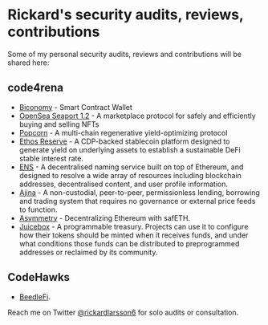 # Rickard's security audits, reviews, contributions
Some of my personal security audits, reviews and contributions will be shared here:
## code4rena
- [Biconomy](https://github.com/rickardlarsson22/audits/tree/main/%23biconomy-jan04) - Smart Contract Wallet
- [OpenSea Seaport 1.2](https://github.com/rickardlarsson22/audits/tree/main/%23opensea-seaport-jan13) - A marketplace protocol for safely and efficiently buying and selling NFTs
- [Popcorn](https://github.com/rickardlarsson22/audits/blob/main/Popcorn-security-review.md) - A multi-chain regenerative yield-optimizing protocol
- [Ethos Reserve](https://github.com/rickardlarsson22/audits/blob/main/Ethos-security-review.md) - A CDP-backed stablecoin platform designed to generate yield on underlying assets to establish a sustainable DeFi stable interest rate.
- [ENS](https://github.com/rickardlarsson22/audits/blob/main/ENS-security-review.md) - A decentralised naming service built on top of Ethereum, and designed to resolve a wide array of resources including blockchain addresses, decentralised content, and user profile information.
- [Ajina](https://github.com/rickardlarsson22/audits/blob/main/Ajina-security-review.md) - A non-custodial, peer-to-peer, permissionless lending, borrowing and trading system that requires no governance or external price feeds to function.
- [Asymmetry](https://github.com/rickardlarsson22/audits/blob/main/Asymmetry-security-review.md) - Decentralizing Ethereum with safETH.
- [Juicebox](https://github.com/rickardlarsson22/audits/blob/main/Juicebox-security-review.md) - A programmable treasury. Projects can use it to configure how their tokens should be minted when it receives funds, and under what conditions those funds can be distributed to preprogrammed addresses or reclaimed by its community.
## CodeHawks
- [BeedleFi](https://github.com/rickardlarsson22/audits/blob/main/BeedleFi-security-review.md).

Reach me on Twitter [@rickardlarsson6](https://twitter.com/rickardlarsson6) for solo audits or consultation.  
